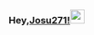 ### Hey,[Josu271!](https://www.linkedin.com/in/jose-sulla/)<img src="https://media.giphy.com/media/hvRJCLFzcasrR4ia7z/giphy.gif" width="25px">

